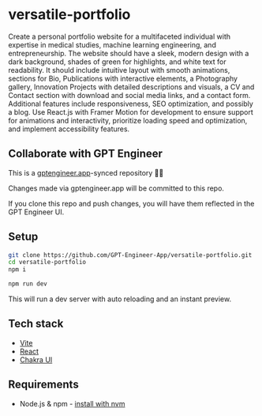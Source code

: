 # versatile-portfolio

Create a personal portfolio website for a multifaceted individual with expertise in medical studies, machine learning engineering, and entrepreneurship. The website should have a sleek, modern design with a dark background, shades of green for highlights, and white text for readability. It should include intuitive layout with smooth animations, sections for Bio, Publications with interactive elements, a Photography gallery, Innovation Projects with detailed descriptions and visuals, a CV and Contact section with download and social media links, and a contact form. Additional features include responsiveness, SEO optimization, and possibly a blog. Use React.js with Framer Motion for development to ensure support for animations and interactivity, prioritize loading speed and optimization, and implement accessibility features.

## Collaborate with GPT Engineer

This is a [gptengineer.app](https://gptengineer.app)-synced repository 🌟🤖

Changes made via gptengineer.app will be committed to this repo.

If you clone this repo and push changes, you will have them reflected in the GPT Engineer UI.

## Setup

```sh
git clone https://github.com/GPT-Engineer-App/versatile-portfolio.git
cd versatile-portfolio
npm i
```

```sh
npm run dev
```

This will run a dev server with auto reloading and an instant preview.

## Tech stack

- [Vite](https://vitejs.dev/)
- [React](https://react.dev/)
- [Chakra UI](https://chakra-ui.com/)

## Requirements

- Node.js & npm - [install with nvm](https://github.com/nvm-sh/nvm#installing-and-updating)
